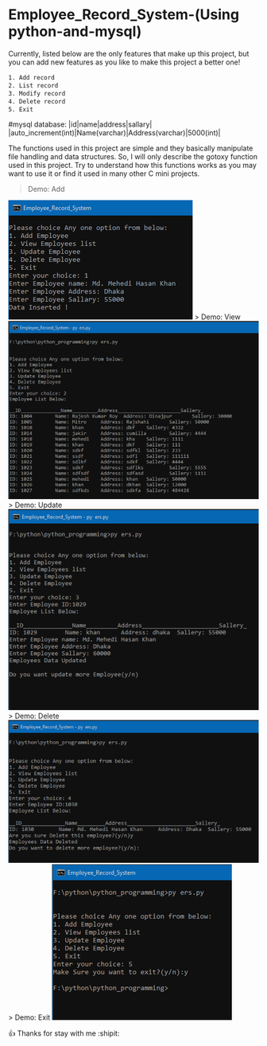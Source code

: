 # Employee_Record_System-(Using python-and-mysql)

Currently, listed below are the only features that make up this project, but you can add new features as you like to make this project a better one!

```
1. Add record
2. List record
3. Modify record
4. Delete record
5. Exit
```
#mysql database:
|id|name|address|sallary|
|auto_increment(int)|Name(varchar)|Address(varchar)|5000(int)|

The functions used in this project are simple and they basically manipulate file handling and data structures. So, I will only describe the gotoxy function used in this project. Try to understand how this functions works as you may want to use it or find it used in many other C mini projects.

> Demo: Add
<img src=".\img/add.PNG"/>
> Demo: View
<img src=".\img/view.PNG"/>
> Demo: Update
<img src=".\img/update.PNG"/>
> Demo: Delete
<img src=".\img/delete.PNG"/>
> Demo: Exit
<img src=".\img/exit.PNG"/>

:+1: Thanks for stay with me :shipit:
